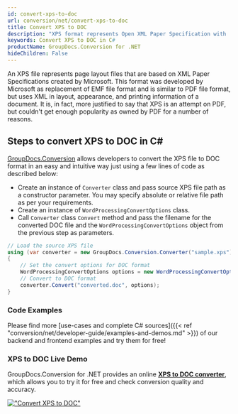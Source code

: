 ```yaml
---
id: convert-xps-to-doc
url: conversion/net/convert-xps-to-doc
title: Convert XPS to DOC
description: "XPS format represents Open XML Paper Specification with .xps extension. Learn how to convert XPS to DOC file programmatically in C# language using GroupDocs.Conversion for .NET library."
keywords: Convert XPS to DOC in C#
productName: GroupDocs.Conversion for .NET
hideChildren: False
---
```


An XPS file represents page layout files that are based on XML Paper Specifications created by Microsoft. This format was developed by Microsoft as replacement of EMF file format and is similar to PDF file format, but uses XML in layout, appearance, and printing information of a document. It is, in fact, more justified to say that XPS is an attempt on PDF, but couldn't get enough popularity as owned by PDF for a number of reasons.

## Steps to convert XPS to DOC in C#

[GroupDocs.Conversion](https://products.groupdocs.com/conversion/net) allows developers to convert the XPS file to DOC format in an easy and intuitive way just using a few lines of code as described below:

* Create an instance of `Converter` class and pass source XPS file path as a constructor parameter. You may specify absolute or relative file path as per your requirements. 
* Create an instance of `WordProcessingConvertOptions` class.
* Call `Converter` class `Convert` method and pass the filename for the converted DOC file and the `WordProcessingConvertOptions` object from the previous step as parameters.

```csharp
// Load the source XPS file
using (var converter = new GroupDocs.Conversion.Converter("sample.xps"))
{
    // Set the convert options for DOC format
    WordProcessingConvertOptions options = new WordProcessingConvertOptions();
    // Convert to DOC format
    converter.Convert("converted.doc", options);
}
```

### Code Examples

Please find more [use-cases and complete C# sources]({{< ref "conversion/net/developer-guide/examples-and-demos.md" >}}) of our backend and frontend examples and try them for free!

### XPS to DOC Live Demo

GroupDocs.Conversion for .NET provides an online [**XPS to DOC converter**](https://products.groupdocs.app/conversion/xps-to-doc), which allows you to try it for free and check conversion quality and accuracy.

[!["Convert XPS to DOC"](conversion/net/images/convert-xps-to-doc.png)](https://products.groupdocs.app/conversion/xps-to-doc)